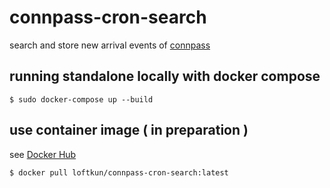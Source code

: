 # connpass-cron-search

search and store new arrival events of [connpass](https://connpass.com/)

## running standalone locally with docker compose

``` shell
$ sudo docker-compose up --build
```

## use container image ( in preparation )

see [Docker Hub](https://hub.docker.com/r/loftkun/connpass-cron-search)

``` shell
$ docker pull loftkun/connpass-cron-search:latest
```

